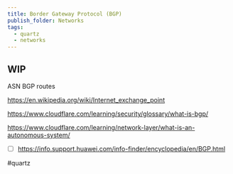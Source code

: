```yaml
---
title: Border Gateway Protocol (BGP)
publish_folder: Networks
tags:
  - quartz
  - networks
---
```









## WIP

ASN
BGP routes

https://en.wikipedia.org/wiki/Internet_exchange_point


https://www.cloudflare.com/learning/security/glossary/what-is-bgp/

https://www.cloudflare.com/learning/network-layer/what-is-an-autonomous-system/


- [ ] https://info.support.huawei.com/info-finder/encyclopedia/en/BGP.html

#quartz 